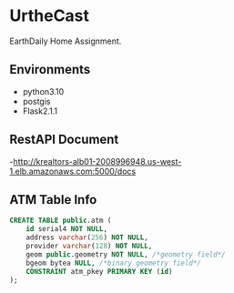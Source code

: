 # UrtheCast
EarthDaily Home Assignment.

## Environments
- python3.10
- postgis
- Flask2.1.1

## RestAPI Document
-http://krealtors-alb01-2008996948.us-west-1.elb.amazonaws.com:5000/docs

## ATM Table Info

```sql
CREATE TABLE public.atm (
	id serial4 NOT NULL,
	address varchar(256) NOT NULL,
	provider varchar(128) NOT NULL,
	geom public.geometry NOT NULL, /*geometry field*/
	bgeom bytea NULL, /*binary geometry field*/
	CONSTRAINT atm_pkey PRIMARY KEY (id)
);
```


